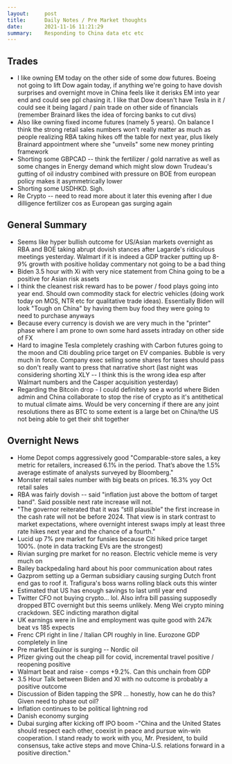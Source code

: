 ```yaml
---
layout:     post
title:      Daily Notes / Pre Market thoughts
date:       2021-11-16 11:21:29
summary:    Responding to China data etc etc
---
```


## Trades
- I like owning EM today on the other side of some dow futures. Boeing not going to lift Dow again today, if anything we're going to have dovish surprises and overnight move in China feels like it derisks EM into year end and could see ppl chasing it. I like that Dow doesn't have Tesla in it / could see it being lagard / pain trade on other side of financials (remember Brainard likes the idea of forcing banks to cut divs)
- Also like owning fixed income futures (namely 5 years). On balance I think the strong retail sales numbers won't really matter as much as people realizing RBA taking hikes off the table for next year, plus likely Brainard appointment where she "unveils" some new money printing framework 
- Shorting some GBPCAD -- think the fertilizer / gold narrative as well as some changes in Energy demand which might slow down Trudeau's gutting of oil industry combined with pressure on BOE from european policy makes it asymmetrically lower
- Shorting some USDHKD. Sigh. 
- Re Crypto -- need to read more about it later this evening after I due dilligence fertilizer cos as European gas surging again 


## General Summary
- Seems like hyper bullish outcome for US/Asian markets overnight as RBA and BOE taking abrupt dovish stances after Lagarde's ridiculous meetings yesterday. Walmart if it is indeed a GDP tracker putting up 8-9% growth with positive holiday commentary not going to be a bad thing
- Biden 3.5 hour with Xi with very nice statement from China going to be a positive for Asian risk assets 
- I think the cleanest risk reward has to be power / food plays going into year end. Should own commodity stack for electric vehicles (doing work today on MOS, NTR etc for qualitative trade ideas). Essentially Biden will look "Tough on China" by having them buy food they were going to need to purchase anyways 
- Because every currency is dovish we are very much in the "printer" phase where I am prone to own some hard assets intraday on other side of FX
- Hard to imagine Tesla completely crashing with Carbon futures going to the moon and Citi doubling price target on EV companies. Bubble is very much in force. Company exec selling some shares for taxes should pass so don't really want to press that narrative short (last night was considering shorting XLY -- I think this is the wrong idea esp after Walmart numbers and the Casper acquisition yesterday)
- Regarding the Bitcoin drop - I could definitely see a world where Biden admin and China collaborate to stop the rise of crypto as it's antithetical to mutual climate aims. Would be very concerning if there are any joint resolutions there as BTC to some extent is a large bet on China/the US not being able to get their shit together 


## Overnight News
- Home Depot comps aggressively good "Comparable-store sales, a key metric for retailers, increased 6.1% in the period. That’s above the 1.5% average estimate of analysts surveyed by Bloomberg."
- Monster retail sales number with big beats on prices. 16.3% yoy Oct retail sales
- RBA was fairly dovish -- said "inflation just above the bottom of target band". Said possible next rate increase will not.
- "The governor reiterated that it was “still plausible” the first increase in the cash rate will not be before 2024. That view is in stark contrast to market expectations, where overnight interest swaps imply at least three rate hikes next year and the chance of a fourth."
- Lucid up 7% pre market for funsies because Citi hiked price target 100%. (note in data tracking EVs are the strongest)
- Rivian surging pre market for no reason. Electric vehicle meme is very much on 
- Bailey backpedaling hard about his poor communication about rates 
- Gazprom setting up a German subsidiary causing surging Dutch front end gas to roof it. Trafigura's boss warns rolling black outs this winter
- Estimated that US has enough savings to last until year end
- Twitter CFO not buying crypto... lol. Also infra bill passing supposedly dropped BTC overnight but this seems unlikely. Meng Wei crypto mining crackdown. SEC indicting marathon digital 
- UK earnings were in line and employment was quite good with 247k beat vs 185 expects
- Frenc CPI right in line / Italian CPI roughly in line. Eurozone GDP completely in line
- Pre market Equinor is surging -- Nordic oil 
- Pfizer giving out the cheap pill for covid, incremental travel positive / reopening positive
- Walmart beat and raise - comps +9.2%. Can this unchain from GDP 
- 3.5 Hour Talk between Biden and XI with no outcome is probably a positive outcome 
- Discussion of Biden tapping the SPR ... honestly, how can he do this? Given need to phase out oil?
- Inflation continues to be political lightning rod 
- Danish economy surging
- Dubai surging after kicking off IPO boom
-"China and the United States should respect each other, coexist in peace and pursue win-win cooperation. I stand ready to work with you, Mr. President, to build consensus, take active steps and move China-U.S. relations forward in a positive direction."

